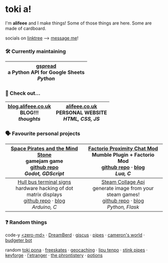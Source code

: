 # toki a!

I'm **alifeee** and I make things! Some of those things are here. Some are made of cardboard.

socials on [linktree](https://linktr.ee/alifeee) --> [message me](https://linktr.ee/alifeee)!

### 🛠 Currently maintaining

| [gspread][gspread] <br> a Python API for Google Sheets <br> *Python*|
| --- |

[gspread]: https://github.com/burnash/gspread

### 👀 Check out...

| [blog.alifeee.co.uk](https://blog.alifeee.co.uk) <br> BLOG!!! <br> *thoughts* | [alifeee.co.uk](https://alifeee.co.uk) <br> PERSONAL WEBSITE <br> *HTML, CSS, JS* |
| --- | --- |

### 🗣 Favourite personal projects

| [Space Pirates and the Mind Stone][space-pirates] <br> gamejam game <br> [github repo][space-pirates#gh] <br> *Godot, GDScript* | [Factorio Proximity Chat Mod][factorio prox chat] <br> Mumble Plugin + Factorio Mod <br> [github repo][factorio prox chat#gh] · [blog][factorio prox chat#blog] <br> *Lua, C* |
| :-: | :-: |
| [Hull bus terminal signs][hull bus signs] <br> hardware hacking of dot matrix displays <br> [github repo][hull bus signs#gh] · [blog][hull bus signs#blog] <br> *Arduino, C* | [Steam Collage Api] <br> generate image from your steam games! <br> [github repo][Steam Collage Api#gh] · [blog][Steam Collage Api#blog] <br> *Python, Flask* |

[space-pirates]: https://alifeee.itch.io/space-pirates-and-the-mind-stone
[space-pirates#gh]: https://github.com/alifeee/space-pirates
[Steam Collage Api]: https://alifeee.co.uk/steam_mosaic/
[Steam Collage Api#gh]: https://github.com/alifeee/steam_collage_api
[Steam Collage Api#blog]: https://blog.alifeee.co.uk/steam-collage-api/
[hull bus signs]: https://blog.alifeee.co.uk/hull-bus-sign/
[hull bus signs#gh]: https://github.com/ConnectedHumber/Bus-Terminal-Signs
[hull bus signs#blog]: https://blog.alifeee.co.uk/hull-bus-sign/
[factorio prox chat]: https://mods.factorio.com/mod/proximity-voice-chat
[factorio prox chat#gh]: https://github.com/alifeee/Factorio-Proximity-Voice-Chat/
[factorio prox chat#blog]: https://blog.alifeee.co.uk/factorio-proximity-chat/

### ❓ Random things

code-y [\<zero-md\>] · [DreamBerd] · [giscus] · [pipes] · [cameron's world] · [budgeter bot]

random [toki pona] · [freeskates] · [geocaching] · [lipu tenpo] · [stink pipes] · [keyforge] · [l'etranger] · [the phrontistery] · [potions]

[\<zero-md\>]: https://github.com/zerodevx/zero-md
[toki pona]: https://tokipona.org/
[freeskates]: https://www.jmkride.com/
[geocaching]: https://www.geocaching.com/play
[stink pipes]: https://www.designingbuildings.co.uk/wiki/Stink_pipes
[keyforge]: https://keyforging.com/
[l'etranger]: https://www.youtube.com/watch?v=zcHDMXhTlg0
[lipu tenpo]: https://linktr.ee/liputenpo
[DreamBerd]: https://github.com/TodePond/DreamBerd
[giscus]: https://github.com/giscus/giscus
[the phrontistery]: https://phrontistery.info/index.html
[potions]: https://static.wikia.nocookie.net/minecraft_gamepedia/images/7/7b/Minecraft_brewing_en.png/revision/latest
[pipes]: https://1j01.github.io/pipes/
[cameron's world]: https://www.cameronsworld.net/
[budgeter bot]: https://github.com/alifeee/telegram-budgeter
